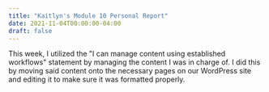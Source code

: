 ```yaml
---
title: "Kaitlyn's Module 10 Personal Report"
date: 2021-11-04T00:00:00-04:00
draft: false
---
```


This week, I utilized the "I can manage content using established workflows" statement by managing the content I was in charge of. I did this by moving said content onto the necessary pages on our WordPress site and editing it to make sure it was formatted properly.
